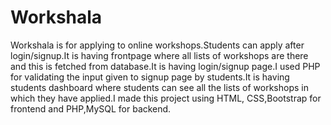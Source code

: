 # Workshala
Workshala is for applying to online workshops.Students can apply after login/signup.It is having frontpage where all lists of workshops are there and this is fetched from database.It is having login/signup page.I used PHP for validating the input given to signup page by students.It is having students dashboard where students can see all the lists of workshops in which they have applied.I made this project using HTML, CSS,Bootstrap for frontend and PHP,MySQL for backend.
